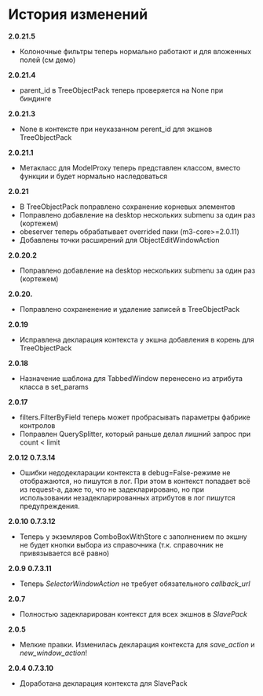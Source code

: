 # История изменений

**2.0.21.5**
- Колоночные фильтры теперь нормально работают и для вложенных полей (см демо)

**2.0.21.4**
- parent_id в TreeObjectPack теперь проверяется на None при биндинге

**2.0.21.3**
- None в контексте при неуказанном perent_id для экшнов TreeObjectPack

**2.0.21.1**
- Метакласс для ModelProxy теперь представлен классом, вместо функции и будет нормально наследоваться

**2.0.21**
- В TreeObjectPack поправлено сохранение корневых элементов
- Поправлено добавление на desktop нескольких submenu за один раз (кортежем)
- obeserver теперь обрабатывает overrided паки (m3-core>=2.0.11)
- Добавлены точки расширений для ObjectEditWindowAction


**2.0.20.2**
- Поправлено добавление на desktop нескольких submenu за один раз (кортежем)

**2.0.20.**
- Поправлено сохраненение и удаление записей в TreeObjectPack

**2.0.19**
- Исправлена декларация контекста у экшна добавления в корень для TreeObjectPack

**2.0.18**
- Назначение шаблона для TabbedWindow перенесено из атрибута класса в set_params

**2.0.17**
- filters.FilterByField теперь может пробрасывать параметры фабрике контролов
- Поправлен QuerySplitter, который раньше делал лишний запрос при count < limit

**2.0.12**
**0.7.3.14**
- Ошибки недодекларации контекста в debug=False-режиме не отображаются, но пишутся в лог. При этом в контекст попадает всё из request-а, даже то, что не задекларировано, но при использовании незадекларированных атрибутов в лог пишутся предупреждения.

**2.0.10**
**0.7.3.12**
- Теперь у экземляров ComboBoxWithStore с заполнением по экшну не будет кнопки выбора из справочника (т.к. справочник не привязывается всё равно)

**2.0.9**
**0.7.3.11**

- Теперь *SelectorWindowAction* не требует обязательного *callback_url*

**2.0.7**

- Полностью задекларирован контекст для всех экшнов в *SlavePack*

**2.0.5**

- Мелкие правки. Изменилась декларация контекста для *save_action* и *new_window_action*!

**2.0.4**
**0.7.3.10**

- Доработана декларация контекста для SlavePack
